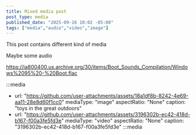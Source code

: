 ```yaml
---
title: Mixed media post
post_type: media
published_date: "2025-09-16 10:02 -05:00"
tags: ["media","audio","video","image"]
---
```


This post contains different kind of media





Maybe some audio

https://ia800400.us.archive.org/30/items/Boot_Sounds_Compilation/Windows%2095%20-%20Boot.flac

:::media
- url: "https://github.com/user-attachments/assets/18a1df8b-8242-4e69-aa11-28e8d60f1cc0"
  mediaType: "image"
  aspectRatio: "None"
  caption: "toys in the great outdoors"
- url: "https://github.com/user-attachments/assets/3196302b-ec42-418d-b167-f00a3fe5fd3e"
  mediaType: "video"
  aspectRatio: "None"
  caption: "3196302b-ec42-418d-b167-f00a3fe5fd3e"
:::media